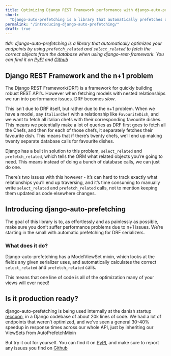 ```yaml
---
title: Optimizing Django REST Framework performance with django-auto-prefetching
short:
  "Django-auto-prefetching is a library that automatically prefetches data from the database when using the django-rest-framework"
permalink: "/introducing-django-auto-prefetching/"
draft: true
---
```

*tldr: django-auto-prefetching is a library that automatically optimizes your endpoints by using `prefetch_related` and `select_related` to fetch the correct objects
from the database when using django-rest-framework. You can find it on [PyPI](https://pypi.org/project/django-auto-prefetching/) and [Github](https://github.com/GeeWee/django-auto-prefetching)*

## Django REST Framework and the n+1 problem

The Django REST Framework(DRF) is a framework for quickly building robust REST API’s.
However when fetching models with nested relationships we run into performance issues. DRF becomes *slow*.

This isn’t due to DRF itself, but rather due to the n+1 problem.
When we have a model, say `ItalianChef` with a relationship like `FavouriteDish`, and we want to fetch all italian chefs with their corresponding favourite dishes.
This means we potentially make a lot of queries as DRF first goes to fetch all the Chefs, and then for each of those chefs, it separately fetches their favourite dish.
This means that if there’s twenty chefs, we’ll end up making twenty separate database calls for favourite dishes.

<script src="https://gist.github.com/GeeWee/ac12ec3e914ed5d8321bfa3059374350.js"></script>

Django has a built in solution to this problem, `select_related` and  `prefetch_related`,
which tells the ORM what related objects you’re going to need. This means instead of doing a bunch of database calls, we can just do one.

<script src="https://gist.github.com/GeeWee/2c8758fd833216447e3bd10425c48432.js"></script>

There’s two issues with this however - it’s can hard to track exactly what relationships you’ll end up traversing,
and it’s time consuming to manually write `select_related` and `prefetch_related` calls,
not to mention keeping them updated as code elsewhere changes.

##  Introducing django-auto-prefetching
The goal of this library is to, as effortlessly and as painlessly as possible, make sure you don’t suffer performance problems due to n+1 issues.
We’re starting in the small with automatic prefetching for DRF serializers.

### What does it do?
Django-auto-prefetching has a ModelViewSet mixin, which looks at the fields any given serializer uses, and automatically calculates the correct `select_related` and `prefetch_related` calls.

<script src="https://gist.github.com/GeeWee/2a413d19b13604aa017de5fb609985ce.js"></script>

This means that one line of code is all of the optimization many of your views will ever need!

## Is it production ready?
django-auto-prefetching is being used internally at the danish startup [reccoon](https://www.reccoon.dk/), in a Django codebase of about 20k lines of code.
We had a lot of endpoints that weren’t optimized, and we’ve seen a general 30-40% speedup in response times across our whole API, just by inheriting our ViewSets from AutoPrefetchMixin

But try it out for yourself. You can find it on [PyPI](https://pypi.org/project/django-auto-prefetching/), and make sure to report any issues you find on [Github](https://github.com/GeeWee/django-auto-prefetching)

